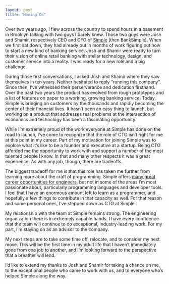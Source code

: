 ```yaml
---
layout: post
title: "Moving On"
---
```





Over two years ago, I flew across the country to spend hours in a basement in Brooklyn talking with two guys I barely knew. Those two guys were Josh and Shamir, respectively CEO and CFO of [Simple](https://www.simple.com/) (then BankSimple). When we first sat down, they had already put in months of work figuring out how to start a new kind of banking service. Josh and Shamir were ready to turn their vision of online retail banking with stellar technology, design, and customer service into a reality. I was ready for a new role and a big challenge.

During those first conversations, I asked Josh and Shamir where they saw themselves in ten years. Neither hesitated to reply “running this company”. Since then, I’ve witnessed their perserverance and dedication firsthand. Over the past two years the product has evolved from rough prototypes and a list of features on paper to a working, growing banking service. Today, Simple is bringing on customers by the thousands and rapidly becoming the center of their financial lives. It hasn’t been an easy thing to launch, but working on a product that addresses real problems at the intersection of economics and technology has been a fascinating opportunity.

While I’m extremely proud of the work everyone at Simple has done on the road to launch, I’ve come to recognize that the role of CTO isn’t right for me at this point in my career. Part of my motivation for joining Simple was to explore what it’s like to be a founder and executive at a startup. Being CTO afforded me the opportunity to work with and support a number of the most talented people I know. In that and many other respects it was a great experience. As with any job, though, there are tradeoffs.

The biggest tradeoff for me is that this role has taken me further from learning more about the craft of programming. Simple offers [many great career opportunities for engineers](https://www.simple.com/careers/), but not in some of the areas I’m most passionate about, particularly programming languages and developer tools. I feel that I have an enormous amount left to learn as a programmer, and hopefully a few things to contribute in that capacity as well. For that reason and some personal ones, I’ve stepped down as CTO at Simple.

My relationship with the team at Simple remains strong. The engineering organization there is in extremely capable hands. I have every confidence that the team will continue to do exceptional, industry-leading work. For my part, I’m staying on as an advisor to the company.

My next steps are to take some time off, relocate, and to consider my next move. This will be the first time in my adult life that I haven’t immediately gone from one job to another, and I’m looking forward to the perspective that a breather will lend.

I’d like to extend my thanks to Josh and Shamir for taking a chance on me, to the exceptional people who came to work with us, and to everyone who’s helped Simple along the way.
